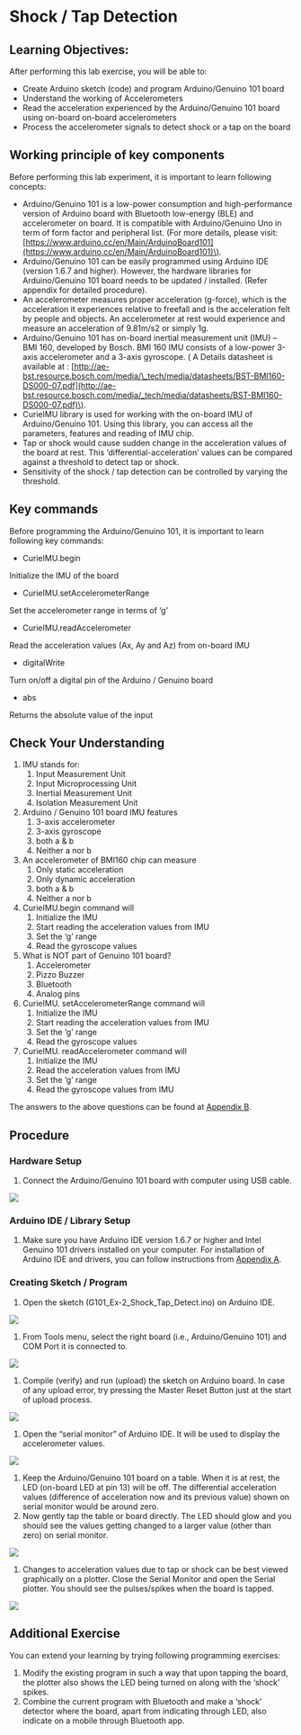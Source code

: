 # Shock / Tap Detection

## Learning Objectives:

After performing this lab exercise, you will be able to:

* Create Arduino sketch \(code\) and program Arduino/Genuino 101 board
* Understand the working of Accelerometers
* Read the acceleration experienced by the Arduino/Genuino 101 board using on-board on-board accelerometers
* Process the accelerometer signals to detect shock or a tap on the board

## Working principle of key components

Before performing this lab experiment, it is important to learn following concepts:

* Arduino/Genuino 101 is a low-power consumption and high-performance version of Arduino board with Bluetooth low-energy \(BLE\) and accelerometer on board. It is compatible with Arduino/Genuino Uno in term of form factor and peripheral list. \(For more details, please visit: [https://www.arduino.cc/en/Main/ArduinoBoard101](https://www.arduino.cc/en/Main/ArduinoBoard101)\).
* Arduino/Genuino 101 can be easily programmed using Arduino IDE \(version 1.6.7 and higher\). However, the hardware libraries for Arduino/Genuino 101 board needs to be updated / installed. \(Refer appendix for detailed procedure\).
* An accelerometer measures proper acceleration \(g-force\), which is the acceleration it experiences relative to freefall and is the acceleration felt by people and objects. An accelerometer at rest would experience and measure an acceleration of 9.81m/s2 or simply 1g.
* Arduino/Genuino 101 has on-board inertial measurement unit \(IMU\) – BMI 160, developed by Bosch. BMI 160 IMU consists of a low-power 3-axis accelerometer and a 3-axis gyroscope. \( A Details datasheet is available at : [http://ae-bst.resource.bosch.com/media/\_tech/media/datasheets/BST-BMI160-DS000-07.pdf](http://ae-bst.resource.bosch.com/media/_tech/media/datasheets/BST-BMI160-DS000-07.pdf)\).
* CurieIMU library is used for working with the on-board IMU of Arduino/Genuino 101. Using this library, you can access all the parameters, features and reading of IMU chip.
* Tap or shock would cause sudden change in the acceleration values of the board at rest. This ‘differential-acceleration’ values can be compared against a threshold to detect tap or shock.
* Sensitivity of the shock / tap detection can be controlled by varying the threshold.

## Key commands

Before programming the Arduino/Genuino 101, it is important to learn following key commands:

* CurieIMU.begin

Initialize the IMU of the board

* CurieIMU.setAccelerometerRange

Set the accelerometer range in terms of ‘g’

* CurieIMU.readAccelerometer

Read the acceleration values \(Ax, Ay and Az\) from on-board IMU

* digitalWrite

Turn on/off a digital pin of the Arduino / Genuino board

* abs

Returns the absolute value of the input

## Check Your Understanding

1. IMU stands for:
   1. Input Measurement Unit
   2. Input Microprocessing Unit
   3. Inertial Measurement Unit
   4. Isolation Measurement Unit
2. Arduino / Genuino 101 board IMU features
   1. 3-axis accelerometer
   2. 3-axis gyroscope
   3. both a & b
   4. Neither a nor b
3. An accelerometer of BMI160 chip can measure
   1. Only static acceleration
   2. Only dynamic acceleration
   3. both a & b
   4. Neither a nor b
4. CurieIMU.begin command will
   1. Initialize the IMU
   2. Start reading the acceleration values from IMU
   3. Set the ‘g’ range
   4. Read the gyroscope values
5. What is NOT part of Genuino 101 board?
   1. Accelerometer
   2. Pizzo Buzzer
   3. Bluetooth
   4. Analog pins
6. CurieIMU. setAccelerometerRange command will
   1. Initialize the IMU
   2. Start reading the acceleration values from IMU
   3. Set the ‘g’ range
   4. Read the gyroscope values
7. CurieIMU. readAccelerometer command will
   1. Initialize the IMU
   2. Read the acceleration values from IMU
   3. Set the ‘g’ range
   4. Read the gyroscope values from IMU

The answers to the above questions can be found at [Appendix B](appendices/appendix-b.md).

## 

## Procedure

### Hardware Setup

1. Connect the Arduino/Genuino 101 board with computer using USB cable.

![](../../.gitbook/assets/2%20%283%29.png)

### Arduino IDE / Library Setup

1. Make sure you have Arduino IDE version 1.6.7 or higher and Intel Genuino 101 drivers installed on your computer. For installation of Arduino IDE and drivers, you can follow instructions from [Appendix A](appendices/appendix-a.md).

### Creating Sketch / Program

1. Open the sketch \(G101\_Ex-2\_Shock\_Tap\_Detect.ino\) on Arduino IDE.

![](../../.gitbook/assets/3%20%2818%29.png)

1. From Tools menu, select the right board \(i.e., Arduino/Genuino 101\) and COM Port it is connected to.

![](../../.gitbook/assets/4%20%285%29.png)

1. Compile \(verify\) and run \(upload\) the sketch on Arduino board. In case of any upload error, try pressing the Master Reset Button just at the start of upload process.

![](../../.gitbook/assets/5%20%287%29.png)

1. Open the “serial monitor” of Arduino IDE. It will be used to display the accelerometer values.

![](../../.gitbook/assets/2-1.jpg)

1. Keep the Arduino/Genuino 101 board on a table. When it is at rest, the LED \(on-board LED at pin 13\) will be off. The differential acceleration values \(difference of acceleration now and its previous value\) shown on serial monitor would be around zero.
2. Now gently tap the table or board directly. The LED should glow and you should see the values getting changed to a larger value \(other than zero\) on serial monitor.

![](../../.gitbook/assets/2-2.jpg)

1. Changes to acceleration values due to tap or shock can be best viewed graphically on a plotter. Close the Serial Monitor and open the Serial plotter. You should see the pulses/spikes when the board is tapped.

![](../../.gitbook/assets/2-3.jpg)

## Additional Exercise

You can extend your learning by trying following programming exercises:

1. Modify the existing program in such a way that upon tapping the board, the plotter also shows the LED being turned on along with the ‘shock’ spikes.
2. Combine the current program with Bluetooth and make a ‘shock’ detector where the board, apart from indicating through LED, also indicate on a mobile through Bluetooth app.

